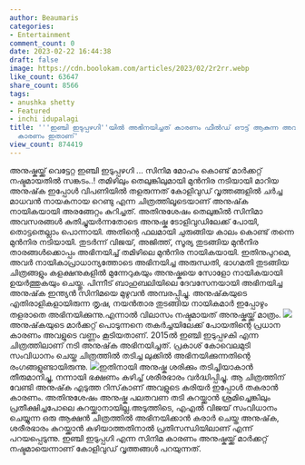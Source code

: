 ```yaml
---
author: Beaumaris
categories:
- Entertainment
comment_count: 0
date: 2023-02-22 16:44:38
draft: false
image: https://cdn.boolokam.com/articles/2023/02/2r2rr.webp
like_count: 63647
share_count: 8566
tags:
- anushka shetty
- Featured
- inchi idupalagi
title: '''ഇഞ്ചി ഇടുപ്പഴഗി''യിൽ അഭിനയിച്ചത് കാരണം ഫീൽഡ് ഔട്ട് ആകുന്ന അവസ്ഥയാണ് അനുഷ്കയ്ക്ക്,
  കാരണം ഇതാണ്'
view_count: 874419
---
```


അനുഷ്കയ്ക്ക് വെട്ടേറ്റ ഇഞ്ചി ഇടുപ്പഴഗി ... സിനിമ മോഹം കൊണ്ട് മാർക്കറ്റ് നഷ്ടമായതിൽ സങ്കടം..! തമിഴിലും തെലുങ്കിലുമായി മുൻനിര നടിയായി മാറിയ അനുഷ്‌ക ഇപ്പോൾ വിപണിയിൽ തളരുന്നത് കോളിവുഡ് വൃത്തങ്ങളിൽ ചർച്ച മാധവൻ നായകനായ റെണ്ടു എന്ന ചിത്രത്തിലൂടെയാണ് അനുഷ്‌ക നായികയായി അരങ്ങേറ്റം കുറിച്ചത്. അതിനുശേഷം തെലുങ്കിൽ സിനിമാ അവസരങ്ങൾ കുതിച്ചുയർന്നതോടെ അനുഷ്ക ടോളിവുഡിലേക്ക് പോയി, തൊട്ടതെല്ലാം പൊന്നായി. അതിന്റെ ഫലമായി ചുരുങ്ങിയ കാലം കൊണ്ട് തന്നെ മുൻനിര നടിയായി. തുടർന്ന് വിജയ്, അജിത്ത്, സൂര്യ തുടങ്ങിയ മുൻനിര താരങ്ങൾക്കൊപ്പം അഭിനയിച്ച് തമിഴിലെ മുൻനിര നായികയായി. ഇതിനുപുറമെ, അവർ നായികാപ്രാധാന്യത്തോടെ അഭിനയിച്ച അരുന്ധതി, ഭാഗമതി തുടങ്ങിയ ചിത്രങ്ങളും കളക്ഷനുകളിൽ മുന്നേറുകയും അനുഷ്കയെ സോളോ നായികയായി ഉയർത്തുകയും ചെയ്തു. പിന്നീട് ബാഹുബലിയിലെ ദേവസേനയായി അഭിനയിച്ച അനുഷ്‌ക ഇന്ത്യൻ സിനിമയെ മുഴുവൻ അമ്പരപ്പിച്ചു. അനുഷ്‌കയുടെ എതിരാളികളായിരുന്ന തൃഷ, നയൻതാര തുടങ്ങിയ നായികമാർ ഇപ്പോഴും തളരാതെ അഭിനയിക്കുന്നു.എന്നാൽ വിലാസം നഷ്ടമായത് അനുഷ്കയ്ക്ക് മാത്രം. ![](https://cdn.boolokam.com/articles/2023/02/2r2rr.webp)അനുഷ്‌കയുടെ മാർക്കറ്റ് പൊടുന്നനെ തകർച്ചയിലേക്ക് പോയതിന്റെ പ്രധാന കാരണം അവളുടെ വണ്ണം കൂടിയതാണ്. 2015ൽ ഇഞ്ചി ഇടുപ്പഴകി എന്ന ചിത്രത്തിലാണ് നടി അനുഷ്‌ക അഭിനയിച്ചത്. പ്രകാശ് കോവെലമുടി സംവിധാനം ചെയ്ത ചിത്രത്തിൽ തടിച്ച ലുക്കിൽ അഭിനയിക്കുന്നതിന്റെ രംഗങ്ങളുണ്ടായിരുന്നു. ![](https://cdn.boolokam.com/articles/2023/02/dada.jpg)ഇതിനായി അനുഷ്ക ശരിക്കും തടിച്ചിയാകാൻ തീരുമാനിച്ചു, നന്നായി ഭക്ഷണം കഴിച്ച് ശരീരഭാരം വർദ്ധിപ്പിച്ചു. ആ ചിത്രത്തിന് വേണ്ടി അനുഷ്‌ക എടുത്ത റിസ്‌കാണ് അവളുടെ കരിയർ ഇപ്പോൾ തകരാൻ കാരണം. അതിനുശേഷം അനുഷ്ക പലതവണ തടി കുറയ്ക്കാൻ ശ്രമിച്ചെങ്കിലും പ്രതീക്ഷിച്ചപോലെ കുറയ്ക്കാനായില്ല.അടുത്തിടെ, എഎൽ വിജയ് സംവിധാനം ചെയ്യുന്ന ഒരു ആക്ഷൻ ചിത്രത്തിൽ അഭിനയിക്കാൻ കരാർ ചെയ്ത അനുഷ്‌ക, ശരീരഭാരം കുറയ്ക്കാൻ കഴിയാത്തതിനാൽ പ്രതിസന്ധിയിലാണ് എന്ന് പറയപ്പെടുന്നു. ഇഞ്ചി ഇടുപ്പഗി എന്ന സിനിമ കാരണം അനുഷ്കയ്ക്ക് മാർക്കറ്റ് നഷ്ടമായെന്നാണ് കോളിവുഡ് വൃത്തങ്ങൾ പറയുന്നത്. &nbsp;